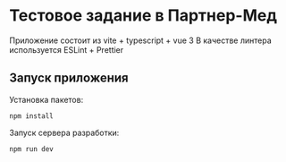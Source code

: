 # Тестовое задание в Партнер-Мед

Приложение состоит из vite + typescript + vue 3
В качестве линтера используется ESLint + Prettier

## Запуск приложения

Установка пакетов:

```
npm install
```

Запуск сервера разработки:

```
npm run dev
```
